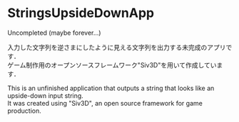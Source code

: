 # StringsUpsideDownApp
Uncompleted (maybe forever...)  
  
入力した文字列を逆さまにしたように見える文字列を出力する未完成のアプリです．  
ゲーム制作用のオープンソースフレームワーク"Siv3D"を用いて作成しています．  
  
This is an unfinished application that outputs a string that looks like an upside-down input string.  
It was created using "Siv3D", an open source framework for game production.  

